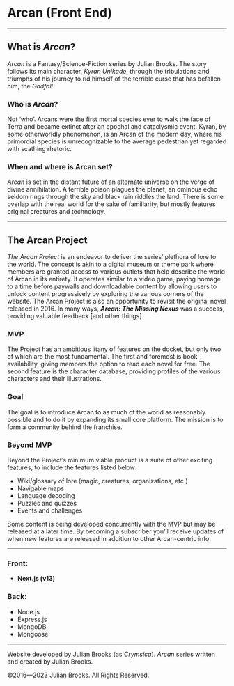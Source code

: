 # Arcan (Front End)

---

## What is _Arcan_?

_Arcan_ is a Fantasy/Science-Fiction series by Julian Brooks. The story follows its main character, _Kyran Unikade_, through the tribulations and triumphs of his journey to rid himself of the terrible curse that has befallen him, the _Godfall_.

### Who is _Arcan_?

Not ‘who’. Arcans were the first mortal species ever to walk the face of Terra and became extinct after an epochal and cataclysmic event. Kyran, by some otherworldly phenomenon, is an Arcan of the modern day, where his primordial species is unrecognizable to the average pedestrian yet regarded with scathing rhetoric.

### When and where is Arcan set?

_Arcan_ is set in the distant future of an alternate universe on the verge of divine annihilation. A terrible poison plagues the planet, an ominous echo seldom rings through the sky and black rain riddles the land.
There is some overlap with the real world for the sake of familiarity, but mostly features original creatures and technology.

---

## The Arcan Project

_The Arcan Project_ is an endeavor to deliver the series’ plethora of lore to the world. The concept is akin to a digital museum or theme park where members are granted access to various outlets that help describe the world of Arcan in its entirety.
It operates similar to a video game, paying homage to a time before paywalls and downloadable content by allowing users to unlock content progressively by exploring the various corners of the website.
The Arcan Project is also an opportunity to revisit the original novel released in 2016. In many ways, **_Arcan: The Missing Nexus_** was a success, providing valuable feedback [and other things]

### MVP

The Project has an ambitious litany of features on the docket, but only two of which are the most fundamental. The first and foremost is book availability, giving members the option to read each novel for free. The second feature is the character database, providing profiles of the various characters and their illustrations.

### Goal

The goal is to introduce Arcan to as much of the world as reasonably possible and to do it by expanding its small core platform. The mission is to form a community behind the franchise.

### Beyond MVP

Beyond the Project’s minimum viable product is a suite of other exciting features, to include the features listed below:

- Wiki/glossary of lore (magic, creatures, organizations, etc.)
- Navigable maps
- Language decoding
- Puzzles and quizzes
- Events and challenges

Some content is being developed concurrently with the MVP but may be released at a later time. By becoming a subscriber you’ll receive updates of when new features are released in addition to other Arcan-centric info.

---

### Front:

- **Next.js (v13)**

### Back:

- Node.js
- Express.js
- MongoDB
- Mongoose

---

Website developed by Julian Brooks (as _Crymsica_). _Arcan_ series written and created by Julian Brooks.

&copy;2016&mdash;2023 Julian Brooks. All Rights Reserved.
